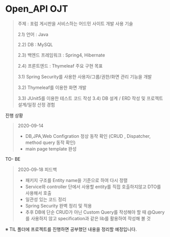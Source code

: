 # Open_API OJT

> 주제 : 포럼 게시판을 서비스하는 어드민 사이트 개발 사용 기술
>
>  2.1) 언어 : Java  
>
> 2.2) DB : MySQL 
>
> 2.3) 백엔드 프레임워크 : Spring4, Hibernate
>
>  2.4) 프론트엔드 : Thymeleaf 주요 구현 목표
>
>  3.1) Spring Security를 사용한 사용자/그룹/권한/화면 관리 기능을 개발
>
>  3.2) Thymeleaf를 이용한 화면 개발 
>
> 3.3) JUnit5를 이용한 테스트 코드 작성 3.4) DB 설계 / ERD 작성 및 프로젝트 설계/일정 산정 경험





진행 상황



> 2020-09-14
>
> - DB,JPA,Web Configration 정상 동작 확인 (CRUD , Dispatcher, method query 동작 확인)
> - main page template 완성



TO- BE

> 2020-09-18 피드백
>
> - 패키지 구조를 Entity name을 기준으로 하여 다시 정렬
> - Service와 controller 단에서 사용할 entity를 직접 호출하지않고 DTO를 사용해서 호출
> - 일관성 있는 코드 정리
> - Spring Security 완벽 정리 및 적용
> - 추후 DB에 단순 CRUD가 아닌 Custom Query를 작성해야 할 때 @Query 를 사용하지 않고 specification과 같은 lib를 활용하여 작성해 볼 것



※ TIL 폴더에 프로젝트를 진행하면 공부했던 내용을 정리할 예정입니다.